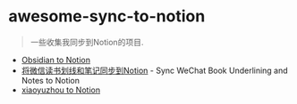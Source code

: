# awesome-sync-to-notion
>一些收集我同步到Notion的项目.
- [Obsidian to Notion](https://github.com/EasyChris/obsidian-to-notion) 
- [将微信读书划线和笔记同步到Notion](https://github.com/malinkang/weread2notion-pro) - Sync WeChat Book Underlining and Notes to Notion
- [xiaoyuzhou to Notion](https://web.okjike.com/originalPost/6262bb84279fe0ac5e392a4c) 
